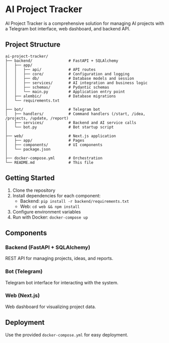 # AI Project Tracker

AI Project Tracker is a comprehensive solution for managing AI projects with a Telegram bot interface, web dashboard, and backend API.

## Project Structure

```
ai-project-tracker/
├── backend/                # FastAPI + SQLAlchemy
│   ├── app/
│   │   ├── api/            # API routes
│   │   ├── core/           # Configuration and logging
│   │   ├── db/             # Database models and session
│   │   ├── services/       # AI integration and business logic
│   │   ├── schemas/        # Pydantic schemas
│   │   └── main.py         # Application entry point
│   ├── alembic/            # Database migrations
│   └── requirements.txt    
│
├── bot/                    # Telegram bot
│   ├── handlers/           # Command handlers (/start, /idea, /projects, /update, /report)
│   ├── services/           # Backend and AI service calls
│   └── bot.py              # Bot startup script
│
├── web/                    # Next.js application
│   ├── app/                # Pages
│   ├── components/         # UI components
│   └── package.json        
│
├── docker-compose.yml      # Orchestration
└── README.md               # This file
```

## Getting Started

1. Clone the repository
2. Install dependencies for each component:
   - Backend: `pip install -r backend/requirements.txt`
   - Web: `cd web && npm install`
3. Configure environment variables
4. Run with Docker: `docker-compose up`

## Components

### Backend (FastAPI + SQLAlchemy)
REST API for managing projects, ideas, and reports.

### Bot (Telegram)
Telegram bot interface for interacting with the system.

### Web (Next.js)
Web dashboard for visualizing project data.

## Deployment

Use the provided `docker-compose.yml` for easy deployment.